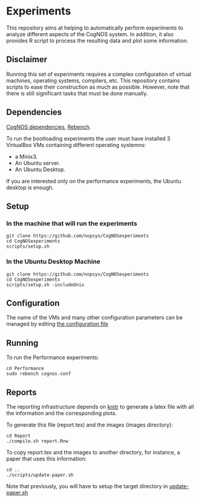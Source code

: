 # Experiments
This repository aims at helping to automatically perform experiments to analyze different aspects of the CogNOS system. In addition, it also provides R script to process the resulting data and plot some information.

## Disclaimer
Running this set of experiments requires a complex configuration of virtual machines, operating systems, compilers, etc. 
This repository contains scripts to ease their construction as much as possible. However, note that there is still significant tasks that must be done manually.

## Dependencies

[CogNOS dependencies](https://github.com/nopsys/CogNOS/blob/master/Documentation/building.md), [Rebench](http://github.com/smarr/reBench/).

To run the bootloading experiments the user must have installed 3 VirtualBox VMs containing different operating systemns: 

- a Minix3.
- An Ubuntu server. 
- An Ubuntu Desktop.

If you are interested only on the performance experiments, the Ubuntu desktop is enough.

## Setup

### In the machine that will run the experiments
    
    git clone https://github.com/nopsys/CogNOSexperiments
    cd CogNOSexperiments
    scripts/setup.sh
    
### In the Ubuntu Desktop Machine    

    git clone https://github.com/nopsys/CogNOSexperiments
    cd CogNOSexperiments
    scripts/setup.sh -includeUnix
   
## Configuration
The name of the VMs and many other configuration parameters can be managed by editing [the configuration file](scripts/config.inc)

## Running
To run the Performance experiments:

    cd Performance
    sudo rebench cognos.conf

## Reports
The reporting infrastructure depends on [knitr](https://yihui.name/knitr/) to generate a latex file with all the information and the corresponding plots.

To generate this file (report.tex) and the images (images directory):
    
    cd Report
    ./compile.sh report.Rnw 

To copy report.tex and the images to another directory, for instance, a paper that uses this information:
   
    cd ..
    ./scripts/update-paper.sh
    
Note that previously, you will have to setup the target directory in [update-paper.sh](scripts/update-paper.sh)     
   
